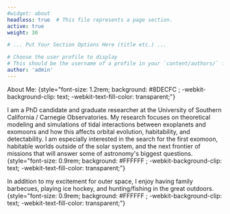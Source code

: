 ```yaml
---
#widget: about
headless: true  # This file represents a page section.
active: true
weight: 30

# ... Put Your Section Options Here (title etc.) ...

# Choose the user profile to display
# This should be the username of a profile in your `content/authors/` folder.
author: 'admin'
---
```

About Me: 
{style="font-size: 1.2rem; background: #8DECFC ; -webkit-background-clip: text; -webkit-text-fill-color: transparent;"}

I am a PhD candidate and graduate researcher at the University of Southern California / Carnegie Observatories. My research focuses on theoretical modeling and simulations of tidal interactions between exoplanets and exomoons and how this affects orbital evolution, habitability, and detectability. I am especially interested in the search for the first exomoon, habitable worlds outside of the solar system, and the next frontier of missions that will answer some of astronomy's biggest questions. {style="font-size: 0.9rem; background: #FFFFFF ; -webkit-background-clip: text; -webkit-text-fill-color: transparent;"}

In addition to my excitement for outer space, I enjoy having family barbecues, playing ice hockey, and hunting/fishing in the great outdoors.
{style="font-size: 0.9rem; background: #FFFFFF ; -webkit-background-clip: text; -webkit-text-fill-color: transparent;"}
